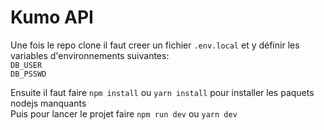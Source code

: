 # Kumo API

Une fois le repo clone il faut creer un fichier `.env.local` et y définir les variables d'environnements suivantes: <br>
`DB_USER`<br>
`DB_PSSWD`<br>

Ensuite il faut faire `npm install` ou `yarn install` pour installer les paquets nodejs manquants<br>
Puis pour lancer le projet faire `npm run dev` ou `yarn dev`
